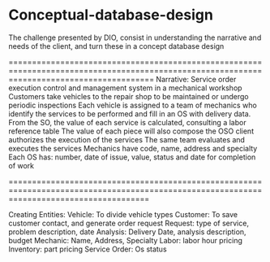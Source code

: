 # Conceptual-database-design
The challenge presented by DIO, consist in understanding the narrative and needs of the client, and turn these in a concept database design

===========================================================================================================================================
Narrative:
Service order execution control and management system in a mechanical workshop
Customers take vehicles to the repair shop to be maintained or undergo periodic inspections
Each vehicle is assigned to a team of mechanics who identify the services to be performed and fill in an OS with delivery data.
From the SO, the value of each service is calculated, consulting a labor reference table
The value of each piece will also compose the OSO client authorizes the execution of the services
The same team evaluates and executes the services
Mechanics have code, name, address and specialty
Each OS has: number, date of issue, value, status and date for completion of work

==========================================================================================================================================

Creating Entities:
Vehicle: To divide vehicle types
Customer: To save customer contact, and generate order request
Request: type of service, problem description, date
Analysis: Delivery Date, analysis description, budget
Mechanic: Name, Address, Specialty
Labor: labor hour pricing
Inventory: part pricing
Service Order: Os status
